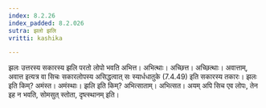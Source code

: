```yaml
---
index: 8.2.26
index_padded: 8.2.026
sutra: झलो झलि
vritti: kashika

---
```

झलः उत्तरस्य सकारस्य झलि परतो लोपो भवति अभित्त। अभित्थाः। अच्छित्त। अच्छित्थाः। अवात्ताम्, अवात्त इत्यत्र वा सिचः सकारलोपस्य असिद्धत्वात् सः स्यार्धधातुके (7.4.49) इति सकारस्य तकारः। झलः इति किम्? अमंस्त। अमंस्थाः। झलि इति किम्? अभित्साताम्। अभित्सत। अयम् अपि सिच एव लोपः, तेन इह न भवति, सोमसुत् स्तोता, दृष्त्स्थानम् इति।